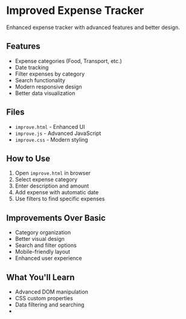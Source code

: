 # Improved Expense Tracker

Enhanced expense tracker with advanced features and better design.

## Features

- Expense categories (Food, Transport, etc.)
- Date tracking
- Filter expenses by category
- Search functionality
- Modern responsive design
- Better data visualization

## Files

- `improve.html` - Enhanced UI
- `improve.js` - Advanced JavaScript
- `improve.css` - Modern styling

## How to Use

1. Open `improve.html` in browser
2. Select expense category
3. Enter description and amount
4. Add expense with automatic date
5. Use filters to find specific expenses

## Improvements Over Basic

- Category organization
- Better visual design
- Search and filter options
- Mobile-friendly layout
- Enhanced user experience

## What You'll Learn

- Advanced DOM manipulation
- CSS custom properties
- Data filtering and searching
-
